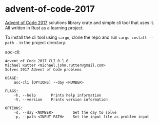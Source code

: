 # advent-of-code-2017
[Advent of Code 2017](https://adventofcode.com/2017) solutions library crate and simple cli tool that uses it. All written in Rust as a learning project.

To install the cli tool using `cargo`, clone the repo and run `cargo install --path .` in the project directory.

aoc-cli:
```
Advent of Code 2017 CLI 0.1.0
Michael Rutter <michael.john.rutter@gmail.com>
Solves 2017 Advent of Code problems

USAGE:
    aoc-cli [OPTIONS] --day <NUMBER>

FLAGS:
    -h, --help       Prints help information
    -V, --version    Prints version information

OPTIONS:
    -d, --day <NUMBER>         Set the day to solve
    -p, --path <INPUT PATH>    Set the input file as problem input
```
